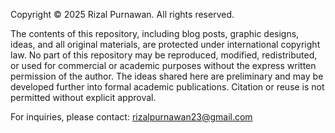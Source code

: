 Copyright &copy; 2025 Rizal Purnawan. All rights reserved.

The contents of this repository, including blog posts, graphic designs, ideas, and all original materials, are protected under international copyright law.
No part of this repository may be reproduced, modified, redistributed, or used for commercial or academic purposes without the express written permission of the author.
The ideas shared here are preliminary and may be developed further into formal academic publications. Citation or reuse is not permitted without explicit approval.

For inquiries, please contact: rizalpurnawan23@gmail.com
